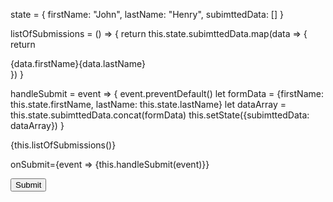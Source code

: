 state = {
    firstName: "John",
    lastName: "Henry",
    subimttedData: []
  }

  listOfSubmissions = () => {
    return this.state.subimttedData.map(data => {
      return <div><span>{data.firstName}</span><span>{data.lastName}</span></div>
    })
  }

  handleSubmit = event => {
    event.preventDefault()
    let formData = {firstName: this.state.firstName, lastName: this.state.lastName}
    let dataArray = this.state.subimttedData.concat(formData)
    this.setState({subimttedData: dataArray})
  }

  {this.listOfSubmissions()}

  onSubmit={event => {this.handleSubmit(event)}}

  <input type="submit"/>

  